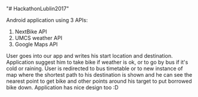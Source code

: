 "# HackathonLublin2017" 

Android application using 3 APIs:
1. NextBike API
2. UMCS weather API
3. Google Maps API

User goes into our app and writes his start location and destination. Application suggest him to take bike if weather is ok, or to go by bus if it's cold or raining. User is redirected to bus timetable or to new instance of map where the shortest path to his destination is shown and he can see the nearest point to get bike and other points around his target to put borrowed bike down. 
Application has nice design too :D
